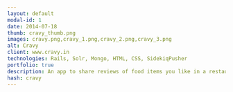 ```yaml
---
layout: default
modal-id: 1
date: 2014-07-18
thumb: cravy_thumb.png
images: cravy.png,cravy_1.png,cravy_2.png,cravy_3.png
alt: Cravy
client: www.cravy.in
technologies: Rails, Solr, Mongo, HTML, CSS, SidekiqPusher
portfolio: true
description: An app to share reviews of food items you like in a restaurant around your city.
hash: cravy
---
```

